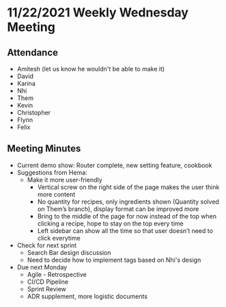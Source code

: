 # 11/22/2021 Weekly Wednesday Meeting

## Attendance
* Amitesh (let us know he wouldn't be able to make it)
* David
* Karina
* Nhi
* Them
* Kevin
* Christopher
* Flynn
* Felix

## Meeting Minutes

*	Current demo show: Router complete, new setting feature, cookbook
*	Suggestions from Hema:
    *	Make it more user-friendly
        *   Vertical screw on the right side of the page makes the user think more content
        *   No quantity for recipes, only ingredients shown (Quantity solved on Them’s branch), display format can be improved more
        *   Bring to the middle of the page for now instead of the top when clicking a recipe, hope to stay on the top every time
        *   Left sidebar can show all the time so that user doesn’t need to click everytime
*   Check for next sprint
    *   Search Bar design discussion
    *   Need to decide how to implement tags based on Nhi's design
*   Due next Monday
    *   Agile - Retrospective
    *   CI/CD Pipeline
    *   Sprint Review
    *   ADR supplement, more logistic documents
